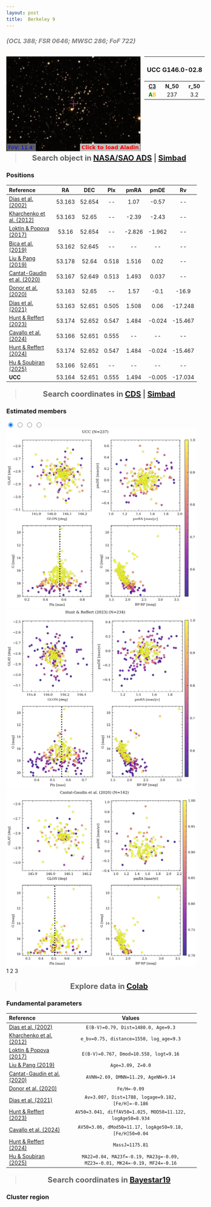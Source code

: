 ```yaml
---
layout: post
title:  Berkeley 9
---
```

<h3><span style="color: #808080;"><i>(OCL 388; FSR 0646; MWSC 286; FoF 722)</i></span></h3><div style="display: flex; justify-content: space-between; width:720px;height:250px">
<div style="text-align: center;">

<!-- Static image + data attributes for FOV and target -->
<img id="aladin_img"
     data-umami-event="aladin_load"
     src="https://raw.githubusercontent.com/ucc23/Q2N/main/plots/aladin/berkeley9.webp"
     alt="Click to load Aladin Lite" 
     style="width:355px;height:250px; cursor: pointer;"
     data-fov="0.107" 
     data-target="53.164 52.651"/>
<!-- Div to contain Aladin Lite viewer -->
<div id="aladin-lite-div" style="width:355px;height:250px;display:none;"></div>
<!-- Aladin Lite script (will be loaded after the image is clicked) -->
<script src="{{ site.baseurl }}/scripts/aladin_load.js"></script>

</div>
<!-- Left block -->

<table style="width:355px;height:250px;">
  <!-- Row 1 (title) -->
  <tr>
    <td colspan="5"><h3>UCC G146.0-02.8</h3></td>
  </tr>
  <!-- Row 2 -->
  <tr>
    <th style="text-align: center;"><a href="https://ucc.ar/faq#what-is-the-c3-parameter" title="Combined class">C3</a></th>
    <th style="text-align: center;"><div title="Stars with membership probability >50%">N_50</div></th>
    <th style="text-align: center;"><div title="Radius that contains half the members [arcmin]">r_50</div></th>
  </tr>
  <!-- Row 3 -->
  <tr>
    <td style="text-align: center;"><span style="color: green; font-weight: bold;">A</span><span style="color: #FFC300; font-weight: bold;">B</span></td>
    <td style="text-align: center;">237</td>
    <td style="text-align: center;">3.2</td>
  </tr>
</table>
</div>

> <p style="text-align:center; font-weight: bold; font-size:20px">Search object in <a data-umami-event="nasa_search" href="https://ui.adsabs.harvard.edu/search/q=%20collection%3Aastronomy%20body%3A%22Berkeley%209%22&sort=date%20desc%2C%20bibcode%20desc&p_=0" target="_blank">NASA/SAO ADS</a> | <a data-umami-event="simbad_search" href="https://simbad.cds.unistra.fr/simbad/sim-id-refs?Ident=berkeley9" target="_blank">Simbad</a></p>


### Positions

| Reference    | RA    | DEC   | Plx  | pmRA  | pmDE   |  Rv  |
| :---         | :---: | :---: | :---: | :---: | :---: | :---: |
|[Dias et al. (2002)](https://ui.adsabs.harvard.edu/abs/2002A%26A...389..871D) | 53.163 | 52.654 | -- | 1.07 | -0.57 | -- |
|[Kharchenko et al. (2012)](https://ui.adsabs.harvard.edu/abs/2012A%26A...543A.156K) | 53.163 | 52.65 | -- | -2.39 | -2.43 | -- |
|[Loktin & Popova (2017)](https://ui.adsabs.harvard.edu/abs/2017AstBu..72..257L) | 53.16 | 52.654 | -- | -2.826 | -1.962 | -- |
|[Bica et al. (2019)](https://ui.adsabs.harvard.edu/abs/2019AJ....157...12B) | 53.162 | 52.645 | -- | -- | -- | -- |
|[Liu & Pang (2019)](https://ui.adsabs.harvard.edu/abs/2019ApJS..245...32L) | 53.178 | 52.64 | 0.518 | 1.516 | 0.02 | -- |
|[Cantat-Gaudin et al. (2020)](https://ui.adsabs.harvard.edu/abs/2020A%26A...640A...1C) | 53.167 | 52.649 | 0.513 | 1.493 | 0.037 | -- |
|[Donor et al. (2020)](https://ui.adsabs.harvard.edu/abs/2020AJ....159..199D) | 53.163 | 52.65 | -- | 1.57 | -0.1 | -16.9 |
|[Dias et al. (2021)](https://ui.adsabs.harvard.edu/abs/2021MNRAS.504..356D) | 53.163 | 52.651 | 0.505 | 1.508 | 0.06 | -17.248 |
|[Hunt & Reffert (2023)](https://ui.adsabs.harvard.edu/abs/2023A%26A...673A.114H) | 53.174 | 52.652 | 0.547 | 1.484 | -0.024 | -15.467 |
|[Cavallo et al. (2024)](https://ui.adsabs.harvard.edu/abs/2024AJ....167...12C) | 53.166 | 52.651 | 0.555 | -- | -- | -- |
|[Hunt & Reffert (2024)](https://ui.adsabs.harvard.edu/abs/2024A%26A...686A..42H) | 53.174 | 52.652 | 0.547 | 1.484 | -0.024 | -15.467 |
|[Hu & Soubiran (2025)](https://ui.adsabs.harvard.edu/abs/2025A%26A...699A.246H) | 53.166 | 52.651 | -- | -- | -- | -- |
| **UCC** |53.164 | 52.651 | 0.555 | 1.494 | -0.005 | -17.034 |

> <p style="text-align:center; font-weight: bold; font-size:20px">Search coordinates in <a data-umami-event="cds_coord_search" href="https://cdsportal.u-strasbg.fr/?target=53.164,+52.651" target="_blank">CDS</a> | <a data-umami-event="simbad_coord_search" href="https://simbad.cds.unistra.fr/mobile/object_list.html?coord=53.164%2052.651&output=json&radius=5&userEntry=berkeley9" target="_blank">Simbad</a></p>

### Estimated members

<div class="carousel">
<input type="radio" name="radio-btn" id="slide1" checked>
<input type="radio" name="radio-btn" id="slide1">
<input type="radio" name="radio-btn" id="slide2">
<input type="radio" name="radio-btn" id="slide3">
<div class="slides">
<div class="slide">
<a href="https://raw.githubusercontent.com/ucc23/Q2N/main/plots/UCC/berkeley9.webp" target="_blank">
<img src="https://raw.githubusercontent.com/ucc23/Q2N/main/plots/UCC/berkeley9.webp" alt="Berkeley 9 UCC">
</a>
</div>
<div class="slide">
<a href="https://raw.githubusercontent.com/ucc23/Q2N/main/plots/HUNT23/berkeley9.webp" target="_blank">
<img src="https://raw.githubusercontent.com/ucc23/Q2N/main/plots/HUNT23/berkeley9.webp" alt="Berkeley 9 HUNT23">
</a>
</div>
<div class="slide">
<a href="https://raw.githubusercontent.com/ucc23/Q2N/main/plots/CANTAT20/berkeley9.webp" target="_blank">
<img src="https://raw.githubusercontent.com/ucc23/Q2N/main/plots/CANTAT20/berkeley9.webp" alt="Berkeley 9 CANTAT20">
</a>
</div>
</div>
<div class="indicators">
<label for="slide1">1</label>
<label for="slide2">2</label>
<label for="slide3">3</label>
</div>
</div>


> <p style="text-align:center; font-weight: bold; font-size:20px">Explore data in <a data-umami-event="colab" href="https://colab.research.google.com/github/ucc23/ucc/blob/main/assets/notebook.ipynb" target="_blank">Colab</a></p>


### Fundamental parameters

| Reference |  Values |
| :---      |  :---:  |
| [Dias et al. (2002)](https://ui.adsabs.harvard.edu/abs/2002A%26A...389..871D) | `E(B-V)=0.79, Dist=1480.0, Age=9.3` |
| [Kharchenko et al. (2012)](https://ui.adsabs.harvard.edu/abs/2012A%26A...543A.156K) | `e_bv=0.75, distance=1550, log_age=9.3` |
| [Loktin & Popova (2017)](https://ui.adsabs.harvard.edu/abs/2017AstBu..72..257L) | `E(B-V)=0.767, Dmod=10.558, logt=9.16` |
| [Liu & Pang (2019)](https://ui.adsabs.harvard.edu/abs/2019ApJS..245...32L) | `Age=3.09, Z=0.0` |
| [Cantat-Gaudin et al. (2020)](https://ui.adsabs.harvard.edu/abs/2020A%26A...640A...1C) | `AVNN=2.69, DMNN=11.29, AgeNN=9.14` |
| [Donor et al. (2020)](https://ui.adsabs.harvard.edu/abs/2020AJ....159..199D) | `Fe/H=-0.09` |
| [Dias et al. (2021)](https://ui.adsabs.harvard.edu/abs/2021MNRAS.504..356D) | `Av=3.007, Dist=1788, logage=9.182, [Fe/H]=-0.186` |
| [Hunt & Reffert (2023)](https://ui.adsabs.harvard.edu/abs/2023A%26A...673A.114H) | `AV50=3.041, diffAV50=1.025, MOD50=11.122, logAge50=8.934` |
| [Cavallo et al. (2024)](https://ui.adsabs.harvard.edu/abs/2024AJ....167...12C) | `AV50=3.06, dMod50=11.17, logAge50=9.18, [Fe/H]50=0.04` |
| [Hunt & Reffert (2024)](https://ui.adsabs.harvard.edu/abs/2024A%26A...686A..42H) | `MassJ=1175.81` |
| [Hu & Soubiran (2025)](https://ui.adsabs.harvard.edu/abs/2025A%26A...699A.246H) | `MA22=0.04, MA23f=-0.19, MA23g=-0.09, MZ23=-0.01, MK24=-0.19, MF24=-0.16` |

> <p style="text-align:center; font-weight: bold; font-size:20px">Search coordinates in <a data-umami-event="bayestar" href="http://argonaut.skymaps.info/query?lon=146.067%20&lat=-2.824&coordsys=gal&mapname=bayestar2019" target="_blank">Bayestar19</a></p>


### Cluster region

<html lang="en">
  <body>
    <center>
    <div id="plot-params"
         data-oc-name="berkeley9"
         data-ra-center="53.17"
         data-dec-center="52.65"
         data-rad-deg="3.2"
         data-plx="0.555">
    </div>
    <div id="plot-container">
        <div id="plot"></div>
    </div>
    <script defer type="module" src="{{ site.baseurl }}/scripts/radec_scatter.js"></script>
    </center>
  </body>
</html>
<br>
